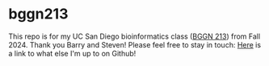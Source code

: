 # bggn213

This repo is for my UC San Diego bioinformatics class ([BGGN 213](https://bioboot.github.io/bggn213_F24/)) from Fall 2024.
Thank you Barry and Steven!
Please feel free to stay in touch: [Here](https://www.youtube.com/watch?v=dQw4w9WgXcQ&pp=ygUabmV2ZXIgZ29pbmcgdG8gZ2l2ZSB5b3UgdXA%3D) is a link to what else I'm up to on Github!